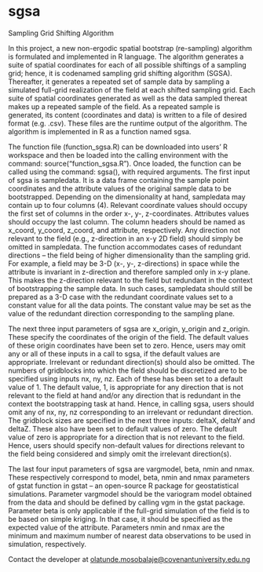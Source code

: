# sgsa
Sampling Grid Shifting Algorithm

In this project, a new non-ergodic spatial bootstrap (re-sampling) algorithm is formulated and implemented in R language. The algorithm generates a suite of spatial coordinates for each of all possible shiftings of a sampling grid; hence, it is codenamed sampling grid shifting algorithm (SGSA). Thereafter, it generates a repeated set of sample data by sampling a simulated full-grid realization of the field at each shifted sampling grid. Each suite of spatial coordinates generated as well as the data sampled thereat makes up a repeated sample of the field. As a repeated sample is generated, its content (coordinates and data) is written to a file of desired format (e.g. .csv). These files are the runtime output of the algorithm. The algorithm is implemented in R as a function named sgsa.

The function file (function_sgsa.R) can be downloaded into users’ R workspace and then be loaded into the calling environment with the command: source(“function_sgsa.R”). Once loaded, the function can be called using the command: sgsa(), with required arguments. The first input of sgsa is sampledata. It is a data frame containing the sample point coordinates and the attribute values of the original sample data to be bootstrapped. Depending on the dimensionality at hand, sampledata may contain up to four columns (4). Relevant coordinate values should occupy the first set of columns in the order x-, y-, z-coordinates. Attributes values should occupy the last column. The column headers should be named as x_coord, y_coord, z_coord, and attribute, respectively. Any direction not relevant to the field (e.g., z-direction in an x-y 2D field) should simply be omitted in sampledata. The function accommodates cases of redundant directions – the field being of higher dimensionality than the sampling grid. For example, a field may be 3-D (x-, y-, z-directions) in space while the attribute is invariant in z-direction and therefore sampled only in x-y plane. This makes the z-direction relevant to the field but redundant in the context of bootstrapping the sample data. In such cases, sampledata should still be prepared as a 3-D case with the redundant coordinate values set to a constant value for all the data points. The constant value may be set as the value of the redundant direction corresponding to the sampling plane.

 The next three input parameters of sgsa are x_origin, y_origin and z_origin. These specify the coordinates of the origin of the field. The default values of these origin coordinates have been set to zero. Hence, users may omit any or all of these inputs in a call to sgsa, if the default values are appropriate. Irrelevant or redundant direction(s) should also be omitted. The numbers of gridblocks into which the field should be discretized are to be specified using inputs nx, ny, nz. Each of these has been set to a default value of 1. The default value, 1, is appropriate for any direction that is not relevant to the field at hand and/or any direction that is redundant in the context the bootstrapping task at hand. Hence, in calling sgsa, users should omit any of  nx, ny, nz corresponding to an irrelevant or redundant direction. The gridblock sizes are specified in the next three inputs: deltaX, deltaY and deltaZ. These also have been set to default values of zero. The default value of zero is appropriate for a direction that is not relevant to the field. Hence, users should specify non-default values for directions relevant to the field being considered and simply omit the irrelevant direction(s).
 
The last four input parameters of sgsa are vargmodel, beta,  nmin and nmax.  These respectively correspond to model, beta, nmin and nmax parameters of gstat function in gstat – an open-source R package for geostatistical simulations. Parameter vargmodel should be the variogram model obtained from the data and should be defined by calling vgm in the gstat package. Parameter beta is only applicable if the full-grid simulation of the field is to be based on simple kriging. In that case, it should be specified as the expected value of the attribute.  Parameters nmin and nmax are the minimum and maximum number of nearest data observations to be used in simulation, respectively.

Contact the developer at olatunde.mosobalaje@covenantuniversity.edu.ng
